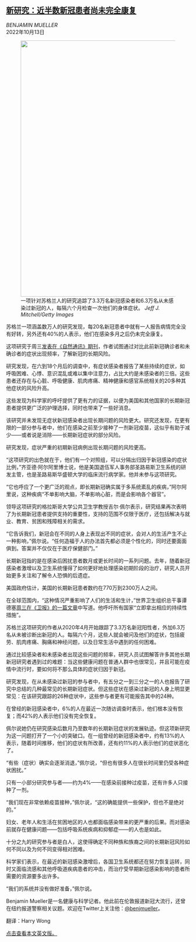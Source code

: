 <!--1665648422000-->
[新研究：近半数新冠患者尚未完全康复](https://cn.nytimes.com/health/20221013/long-covid/)
------

<address>BENJAMIN MUELLER</address><time pudate="2022-10-13 03:59:42" datetime="2022-10-13 03:59:42">2022年10月13日</time><figure><img src="https://images.weserv.nl/?url=static01.nyt.com/images/2022/10/12/science/12longcovid1/merlin_180672999_c967b042-7493-421c-ba20-9edf6fbcaef0-master1050.jpg" width="1050" height="700"><figcaption>一项针对苏格兰人的研究追踪了3.3万名新冠感染者和6.3万名从未感染过新冠的人，每隔六个月检查一次他们的身体症状。 <cite>Jeff J. Mitchell/Getty Images</cite></figcaption></figure><section><p>苏格兰一项涵盖数万人的研究发现，每20名新冠患者中就有一人报告病情完全没有好转，另外还有40%的人表示，他们在感染多月之后仍未完全康复。</p><p>这项研究于周三<a rel="noopener noreferrer" target="_blank" href="https://www.nature.com/articles/s41467-022-33415-5">发表在《自然通讯》期刊</a>，作者试图通过对比此前新冠确诊者和未确诊者的症状出现频率，了解新冠的长期风险。</p><p>研究发现，在六到18个月后的调查中，有症状感染者报告了某些持续的症状，如呼吸困难、心悸、意识混乱或难以集中注意力，占比大约是未感染者的三倍。这些患者还存在与心脏、呼吸健康、肌肉疼痛、精神健康和感官系统相关的20多种其他症状的风险升高。</p><p>这些发现为科学家的呼吁提供了更有力的证据，以便为美国和其他国家的长期新冠患者提供更广泛的护理选择，同时也带来了一些好消息。</p><p>该研究并未发现无症状新冠感染者出现长期问题的风险更大。研究还发现，在更有限的一部分参与者中，他们在感染之前至少接种了一剂新冠疫苗，这似乎有助于减少——或者说是消除——长期新冠症状的部分风险。</p><p>研究发现，症状严重的初期新冠病例出现长期问题的风险更高。</p><p>“这项研究的出色就在于，他们有一个对照组，可以分隔出归因于新冠感染的症状比例，”齐亚德·阿尔阿里博士说，他是美国退伍军人事务部圣路易斯卫生系统的研发主管，也是圣路易斯华盛顿大学的临床流行病学家。他并未参与这项研究。</p><p>“它也呼应了一个更广泛的观点，即长期新冠确实属于多系统紊乱的疾病，”阿尔阿里说，这种疾病“不单影响大脑，不单影响心脏，而是会影响各个器官”。</p><p>领导这项研究的格拉斯哥大学公共卫生学教授吉尔·佩尔表示，研究结果再次表明了为长期新冠患者提供支持的重要性，支持的范围不仅限于医疗，还包括解决与就业、教育、贫困和残障相关的需求。</p><p>“它告诉我们，新冠会在不同的人身上表现出不同的症状，会对人的生活产生不止一种影响，”佩尔说。“任何造福于人的办法首先都必须是个性化的，同时还要面面俱到。答案并不仅仅在于医疗保健部门。”</p><p>长期新冠指的是在感染后困扰患者数月或更长时间的一系列问题。去年，随着新冠感染者激增以及卫生系统懂得了如何更好地处理感染初期阶段的治疗，研究人员开始更多关注和了解令人恐惧的后遗症。</p><p>美国政府估计，美国的长期新冠患者数约在770万到2300万人之间。</p><p>在全球范围内，“这种情况严重影响了人们的生活和生计，”世界卫生组织总干事谭德塞<a rel="noopener noreferrer" target="_blank" href="https://www.theguardian.com/society/2022/oct/12/long-covid-who-director-general-oped-tedros-adhanom-ghebreyesus">周三在《卫报》的一篇文章</a>中写道。他呼吁所有国家“立即拿出相应的持续性措施”。</p><p>苏格兰这项研究的作者从2020年4月开始跟踪了3.3万名新冠阳性者，外加6.3万名从未被诊断出新冠的人。每隔六个月，这些人就会被问及他们的症状，包括疲劳、肌肉疼痛、胸痛和神经问题，以及日常生活中遇到的任何困难。</p><p>通过比较感染者和未感染者出现这些问题的频率，研究人员试图解答许多其他长期新冠研究者遇到过的难题：当这些健康问题在普通人群中也很常见，并且可能在疫情中流行时，要如何将不那么具体的症状归因于新冠。</p><p>研究发现，在从未感染过新冠的参与者中，有五分之一到三分之一的人也报告了研究中总结的几种最常见的长期新冠症状。但这些症状在感染过新冠的人身上明显更常见：在该研究跟踪的26种症状中，这些参与者更有可能报告其中的24种。</p><p>在曾经的新冠感染者中，6%的人在最近一次随访调查时表示，他们根本没有恢复；而42%的人表示他们没有完全恢复。</p><p>佩尔说她仍在研究感染后数月乃至数年的长期新冠症状的发展轨迹。但这项新研究为这一问题打开了一个小的突破口。在一组曾经的新冠感染者中，约有13%的人表示，随着时间推移，他们的症状有所改善，还有约11%的人表示他们的症状恶化了。</p><p>“有些（症状）确实会逐渐消退，”佩尔说，“但也有很多人在很长时间里仍受各种症状困扰。”</p><p>只有一小部分研究参与者——约为4%——在感染前接种过疫苗，还有许多人只接种了一剂。</p><p>“我们现在非常依赖疫苗接种，”佩尔说，“这的确能提供一些保护，但也不是绝对的。”</p><p>妇女、老年人和生活在贫困地区的人也都面临感染带来的更严重的后果。而对感染前就存在健康问题——包括呼吸系统疾病和抑郁症——的人也是如此。</p><p>十分之九的研究参与者是白人，这使得确定不同种族和族裔之间的长期新冠风险如何不同以及为何不同变得相对困难。</p><p>科学家们表示，在最近的新冠感染激增后，各国卫生系统都还在努力恢复运转，同时又面临流感和其他呼吸道疾病患者的冲击，而治疗受早期新冠感染影响的患者所需要的资源要多出许多。</p><p>“我们的系统并没有做好准备，”佩尔说。</p></section><footer><p>Benjamin Mueller是一名健康与科学记者。他此前在伦敦报道新冠大流行，还曾在纽约报道警察相关议题。欢迎在Twitter上关注他：<a rel="nofollow" target="_blank" href="https://twitter.com/benjmueller">@benjmueller</a>。</p><p>翻译：Harry Wong</p><p><a rel="nofollow" target="_blank" href="https://www.nytimes.com/2022/10/12/health/long-covid.html">点击查看本文英文版。</a></p></footer>
